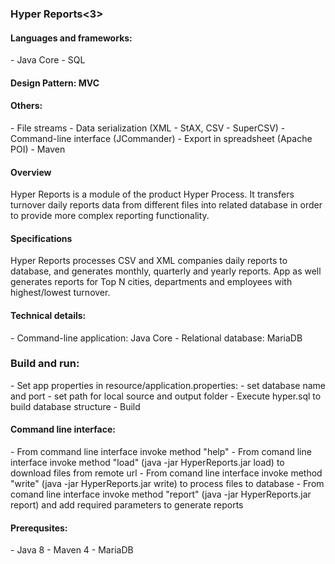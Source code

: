 <h3>Hyper Reports<3>
<h4> Languages and frameworks:</h4>
 - Java Core
 - SQL
<h4> Design Pattern: MVC</h4>
<h4> Others: </h1>
    - File streams
    - Data serialization (XML - StAX, CSV - SuperCSV)
    - Command-line interface (JCommander)
    - Export in spreadsheet (Apache POI)
    - Maven
<h4> Overview</h4>
Hyper Reports is a module of the product Hyper Process. It transfers turnover daily reports data from different files into related database in order to provide more complex reporting functionality.
<h4> Specifications</h4>
Hyper Reports processes CSV and XML companies daily reports to database, and generates monthly, quarterly and yearly reports. App as well generates reports for Top N cities, departments and employees with highest/lowest turnover.
<h4> Technical details:</h4>
- Command-line application: Java Core
- Relational database: MariaDB
<h3> Build and run: </h3>
- Set app properties in resource/application.properties:
    - set database name and port
    - set path for local source and output folder
- Execute hyper.sql to build database structure
- Build
<h4> Command line interface:</h4>
    - From command line interface invoke method "help"
    - From comand line interface invoke method "load" (java -jar HyperReports.jar load) to download files from remote url
    - From comand line interface invoke method "write" (java -jar HyperReports.jar write) to process files to database
    - From comand line interface invoke method "report" (java -jar HyperReports.jar report) and add required parameters to generate reports
<h4> Prerequsites:</h4>
    - Java 8
    - Maven 4
    - MariaDB